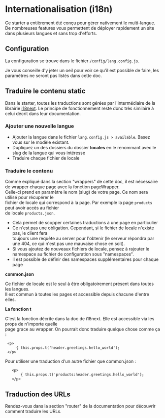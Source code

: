 # Internationalisation (i18n)

Ce starter a entièrement été conçu pour gérer nativement le multi-langue. De nombreuses features vous permettent de déployer rapidement un site dans plusieurs langues et sans trop d'efforts.

## Configuration

La configuration se trouve dans le fichier `/config/lang.config.js`.

Je vous conseille d'y jeter un oeil pour voir ce qu'il est possible de faire, les paramètres ne seront pas listés dans cette doc.


## Traduire le contenu static  
  
Dans le starter, toutes les traductions sont gérées par l'intermédiaire de la   
librairie [i18next](https://www.i18next.com/). Le principe de fonctionnement reste donc  très similaire à celui décrit dans leur documentation.  
  
  
### Ajouter une nouvelle langue  
  
- Ajouter la langue dans le fichier `lang.config.js > available`. Basez vous sur le modèle existant.  
- Dupliquez un des dossiers du dossier **locales** en le renommant avec le slug de la langue qui vous intéresse  
- Traduire chaque fichier de locale   
  
### Traduire le contenu  
  
Comme expliqué dans la section "wrappers" de cette doc, il est nécessaire de wrapper chaque page avec la fonction pageWrapper.  
Celle-ci prend en paramètre le nom (slug) de votre page. Ce nom sera utilisé pour récupérer le   
fichier de locale qui correspond à la page. Par exemple la page `products` peut avoir accès au fichier   
de locale `products.json`.  
  
- Cela permet de scopper certaines traductions à une page en particulier  
- Ce n'est pas une obligation. Cependant, si le fichier de locale n'existe pas, le client fera   
toujours une requête au server pour l'obtenir (le serveur répondra par une 404, ce qui n'est pas une mauvaise chose en soit).   
- Si vous ajoutez de nouveaux fichiers de locale, pensez à rajouter le namespace au fichier de configuration sous "namespaces".
- Il est possible de définir des namespaces supplémentaires pour chaque page
  
**common.json**  
  
Ce fichier de locale est le seul à être obligatoirement présent dans toutes les langues.  
Il est commun à toutes les pages et accessible depuis chacune d'entre elles.  
  
**La fonction t**  
  
C'est la fonction décrite dans la doc de i18next. Elle est accessible via les props de n'importe quelle  
page grace au wrapper. On pourrait donc traduire quelque chose comme ça :  
  
     <p>  
	     { this.props.t('header.greetings.hello_world');  
     </p>


Pour utiliser une traduction d'un autre fichier que common.json :

       <p>  
    	   { this.props.t('products:header.greetings.hello_world');  
       </p>

## Traduction des URLs

Rendez-vous dans la section "router" de la documentation pour découvrir comment traduire les URLs.

